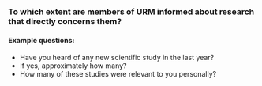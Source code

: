 ### To which extent are members of URM informed about research that directly concerns them?

#### Example questions:

* Have you heard of any new scientific study in the last year?
* If yes, approximately how many?
* How many of these studies were relevant to you personally? 


